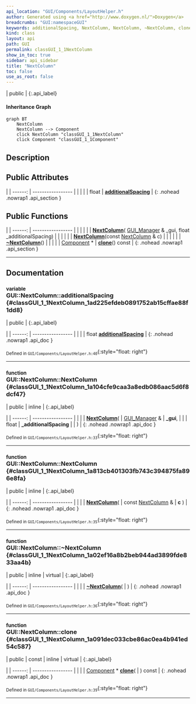 ```yaml
---
api_location: "GUI/Components/LayoutHelper.h"
author: Generated using <a href="http://www.doxygen.nl/">Doxygen</a>
breadcrumbs: "GUI:namespaceGUI"
keywords: additionalSpacing, NextColumn, NextColumn, ~NextColumn, clone
kind: class
layout: api
path: GUI
permalink: classGUI_1_1NextColumn
show_in_toc: true
sidebar: api_sidebar
title: "NextColumn"
toc: false
use_as_root: false
---
```


| public |
{:.api_label}

#### Inheritance Graph

```mermaid
graph BT
	NextColumn
	NextColumn --> Component
	click NextColumn "classGUI_1_1NextColumn"
	click Component "classGUI_1_1Component"
```

## Description





## Public Attributes

|
| ------: | ----------------- |
|  | |
| float | **[additionalSpacing](#classGUI_1_1NextColumn_1ad225efdeb0891752ab15cffae88f1dd8)**  |
{: .nohead .nowrap1 .api_section }


## Public Functions

|
| ------: | ----------------- |
|  | |
|  | **[NextColumn](#classGUI_1_1NextColumn_1a104cfe9caa3a8edb086aac5d6f8dcf47)**( [GUI_Manager](classGUI_1_1GUI%5F%5FManager) & _gui, float _additionalSpacing) |
|  | |
|  | **[NextColumn](#classGUI_1_1NextColumn_1a813cb401303fb743c394875fa896e8fa)**(const [NextColumn](classGUI_1_1NextColumn) & c) |
|  | |
|  | **[~NextColumn](#classGUI_1_1NextColumn_1a02ef16a8b2beb944ad3899fde833aa4b)**() |
|  | |
| [Component](classGUI_1_1Component) * | **[clone](#classGUI_1_1NextColumn_1a091dec033cbe86ac0ea4b941ed54c587)**() const |
{: .nohead .nowrap1 .api_section }


-------------------------------------------------------------------

## Documentation

### <small>variable</small><br/> GUI::NextColumn::additionalSpacing {#classGUI_1_1NextColumn_1ad225efdeb0891752ab15cffae88f1dd8}

| public |
{:.api_label}

|
| ------: | ----------------- |
|  |
| float **[additionalSpacing](#classGUI_1_1NextColumn_1ad225efdeb0891752ab15cffae88f1dd8)**  |
{: .nohead .nowrap1 .api_doc }





<sub>Defined in `GUI/Components/LayoutHelper.h:40`</sub>{:style="float: right"}

-------------------------------------------------------------------

### <small>function</small><br/> GUI::NextColumn::NextColumn {#classGUI_1_1NextColumn_1a104cfe9caa3a8edb086aac5d6f8dcf47}

| public | inline |
{:.api_label}

|
| ------: | ----------------- |
|  |
|  **[NextColumn](#classGUI_1_1NextColumn_1a104cfe9caa3a8edb086aac5d6f8dcf47)**( |  [GUI_Manager](classGUI_1_1GUI%5F%5FManager) & | **_gui**, |
| | float | **_additionalSpacing** |
|   ) |
{: .nohead .nowrap1 .api_doc }





<sub>Defined in `GUI/Components/LayoutHelper.h:33`</sub>{:style="float: right"}

-------------------------------------------------------------------

### <small>function</small><br/> GUI::NextColumn::NextColumn {#classGUI_1_1NextColumn_1a813cb401303fb743c394875fa896e8fa}

| public | inline |
{:.api_label}

|
| ------: | ----------------- |
|  |
|  **[NextColumn](#classGUI_1_1NextColumn_1a813cb401303fb743c394875fa896e8fa)**( | const [NextColumn](classGUI_1_1NextColumn) & | **c** ) |
{: .nohead .nowrap1 .api_doc }





<sub>Defined in `GUI/Components/LayoutHelper.h:35`</sub>{:style="float: right"}

-------------------------------------------------------------------

### <small>function</small><br/> GUI::NextColumn::~NextColumn {#classGUI_1_1NextColumn_1a02ef16a8b2beb944ad3899fde833aa4b}

| public | inline | virtual |
{:.api_label}

|
| ------: | ----------------- |
|  |
|  **[~NextColumn](#classGUI_1_1NextColumn_1a02ef16a8b2beb944ad3899fde833aa4b)**( |  ) |
{: .nohead .nowrap1 .api_doc }





<sub>Defined in `GUI/Components/LayoutHelper.h:36`</sub>{:style="float: right"}

-------------------------------------------------------------------

### <small>function</small><br/> GUI::NextColumn::clone {#classGUI_1_1NextColumn_1a091dec033cbe86ac0ea4b941ed54c587}

| public | const | inline | virtual |
{:.api_label}

|
| ------: | ----------------- |
|  |
| [Component](classGUI_1_1Component) * **[clone](#classGUI_1_1NextColumn_1a091dec033cbe86ac0ea4b941ed54c587)**( |  ) const |
{: .nohead .nowrap1 .api_doc }





<sub>Defined in `GUI/Components/LayoutHelper.h:39`</sub>{:style="float: right"}

-------------------------------------------------------------------

